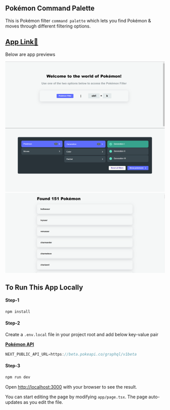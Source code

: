 ## Pokémon Command Palette

This is Pokémon filter `command palette` 
which lets you find Pokémon & moves through different filtering options.

## [App Link🔗](https://pokemon-command-palette-hq7wzd705-anjaysahoos-projects.vercel.app/search?primary-filter=pokemons&generation=generation-i)

Below are app previews

![img.png](readme-images/img.png)
![img_1.png](readme-images/img_1.png)
![img_2.png](readme-images/img_2.png)



## To Run This App Locally

#### Step-1

```bash
npm install
```

#### Step-2

Create a `.env.local` file in your project root and add below key-value pair

[**Pokémon API**](https://pokeapi.co/docs/graphql)

```js
NEXT_PUBLIC_API_URL=https://beta.pokeapi.co/graphql/v1beta
```

#### Step-3

```bash
npm run dev
```

Open [http://localhost:3000](http://localhost:3000) with your browser to see the result.

You can start editing the page by modifying `app/page.tsx`. The page auto-updates as you edit the file.

